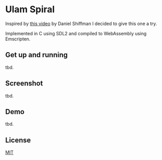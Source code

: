 # Ulam Spiral

Inspired by [this video](https://www.youtube.com/watch?v=a35KWEjRvc0) by Daniel
Shiffman I decided to give this one a try.

Implemented in C using SDL2 and compiled to WebAssembly using Emscripten.

## Get up and running
tbd.

## Screenshot
tbd.

## Demo
tbd.

## License
[MIT](./LICENSE)

